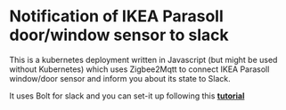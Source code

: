 # Notification of IKEA Parasoll door/window sensor to slack

This is a kubernetes deployment written in Javascript (but might be used without Kubernetes) which uses Zigbee2Mqtt to connect IKEA Parasoll window/door sensor and inform you about its state to Slack.

It uses Bolt for slack and you can set-it up following this [**tutorial**](https://slack.dev/bolt-js/tutorial/getting-started)